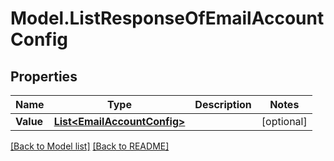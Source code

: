 # Model.ListResponseOfEmailAccountConfig
## Properties
Name | Type | Description | Notes
------------ | ------------- | ------------- | -------------
**Value** | [**List&lt;EmailAccountConfig&gt;**](EmailAccountConfig.md) |  | [optional] 



[[Back to Model list]](Models.doc) [[Back to README]](README.md)


